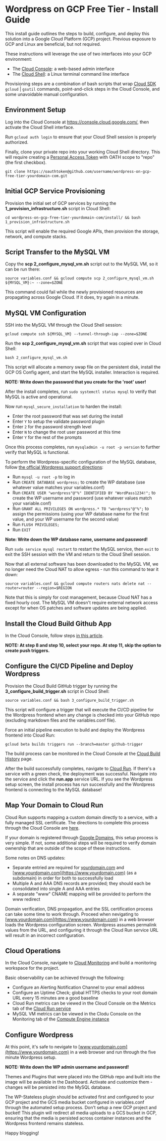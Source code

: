 # Wordpress on GCP Free Tier - Install Guide
This install guide outlines the steps to build, configure, and deploy this solution into a Google Cloud Platform (GCP) project. Previous exposure to GCP and Linux are beneficial, but not required.

These instructions will leverage the use of two interfaces into your GCP environment:
- The [Cloud Console](https://cloud.google.com/cloud-console): a web-based admin interface
- The [Cloud Shell](https://cloud.google.com/shell): a Linux terminal command line interface

Provisioning steps are a combination of bash scripts that wrap [Cloud SDK](https://cloud.google.com/sdk/) `gcloud` | `gsutil` commands, point-and-click steps in the Cloud Console, and some unavoidable manual configuration.


## Environment Setup
Log into the Cloud Console at https://console.cloud.google.com/, then activate the Cloud Shell interface.

Run `gcloud auth login` to ensure that your Cloud Shell session is properly authorized.

Finally, clone your private repo into your working Cloud Shell directory. This will require creating a [Personal Access Token](https://github.com/settings/tokens) with OATH scope to "repo" (the first checkbox).

    git clone https://oauthtoken@github.com/username/wordpress-on-gcp-free-tier-yourdomain-com.git


## Initial GCP Service Provisioning
Provision the initial set of GCP services by running the **1_provision_infrastructure.sh** script in Cloud Shell:

    cd wordpress-on-gcp-free-tier-yourdomain-com/install/ && bash 1_provision_infrastructure.sh

This script will enable the required Google APIs, then provision the storage, network, and compute stacks.


## Script Transfer to the MySQL VM
Copy the **scp 2_configure_mysql_vm.sh** script out to the MySQL VM, so it can be run there:

    source variables.conf && gcloud compute scp 2_configure_mysql_vm.sh ${MYSQL_VM}:~ --zone=$ZONE

This command could fail while the newly provisioned resources are propagating across Google Cloud. If it does, try again in a minute.


## MySQL VM Configuration
SSH into the MySQL VM through the Cloud Shell session:

    gcloud compute ssh ${MYSQL_VM} --tunnel-through-iap --zone=$ZONE

Run the **scp 2_configure_mysql_vm.sh** script that was copied over in Cloud Shell:

    bash 2_configure_mysql_vm.sh

This script will allocate a memory swap file on the persistent disk, install the GCP OS Config agent, and start the MySQL installer. Interaction is required.

**NOTE: Write down the password that you create for the 'root' user!**

After the install completes, run `sudo systemctl status mysql` to verify that MySQL is active and operational.

Now run `mysql_secure_installation` to harden the install:
- Enter the root password that was set during the install
- Enter `Y` to setup the validate password plugin
- Enter `2` for the password strength level
- Enter `N` to change the root user password at this time
- Enter `Y` for the rest of the prompts

Once this process completes, run `mysqladmin -u root -p version` to further verify that MySQL is functional.

To perform the Wordpress-specific configuration of the MySQL database, follow [the official Wordpress support directions](https://wordpress.org/support/article/creating-database-for-wordpress/#using-the-mysql-client):
- Run `mysql -u root -p` to log in
- Run `CREATE DATABASE wordpress;` to create the WP database (use whatever value matches your variables.conf)
- Run `CREATE USER "wordpress"@"%" IDENTIFIED BY "WordPass1234!";` to create the WP username and password (use whatever values match your variable.conf)
- Run `GRANT ALL PRIVILEGES ON wordpress.* TO "wordpress"@"%";` to assign the permissions (using your WP database name for the first value, and your WP username for the second value)
- Run `FLUSH PRIVILEGES;`
- Run `EXIT`

**Note: Write down the WP database name, username and password!**

Run `sudo service mysql restart` to restart the MySQL service, then `exit` to exit the SSH session with the VM and return to the Cloud Shell session.

Now that all external software has been downloaded to the MySQL VM, we no longer need the Cloud NAT to allow egress - run this command to tear it down:

    source variables.conf && gcloud compute routers nats delete nat --router=router --region=$REGION

Note that this is simply for cost management, because Cloud NAT has a fixed hourly cost. The MySQL VM doesn't require external network access except for when OS patches and software updates are being applied.


## Install the Cloud Build Github App
In the Cloud Console, follow steps [in this article](https://cloud.google.com/cloud-build/docs/automating-builds/create-github-app-triggers).

**NOTE: At step 8 and step 10, select your repo. At step 11, skip the option to create push triggers.**


## Configure the CI/CD Pipeline and Deploy Wordpress
Provision the Cloud Build GitHub trigger by running the **3_configure_build_trigger.sh** script in Cloud Shell:

    source variables.conf && bash 3_configure_build_trigger.sh

This script will configure a trigger that will execute the CI/CD pipeline for the Wordpress frontend when any change is checked into your GitHub repo (excluding markdown files and the variables.conf file).

Force an initial pipeline execution to build and deploy the Wordpress frontend into Cloud Run:

    gcloud beta builds triggers run --branch=master github-trigger

The build process can be monitored in the Cloud Console at the [Cloud Build History](https://console.cloud.google.com/cloud-build/builds) page.

After the build successfully completes, navigate to [Cloud Run](https://console.cloud.google.com/run). If there's a service with a green check, the deployment was successful. Navigate into the service and click the **run.app** service URL. If you see the Wordpress setup screen, the install process has run successfully and the Wordpress frontend is connecting to the MySQL database!


## Map Your Domain to Cloud Run
Cloud Run supports mapping a custom domain directly to a service, with a fully managed SSL certificate. The directions to complete this process through the Cloud Console are [here](https://cloud.google.com/run/docs/mapping-custom-domains).

If your domain is registered through [Google Domains](https://domains.google/), this setup process is very simple. If not, some additional steps will be required to verify domain ownership that are outside of the scope of these instructions.

Some notes on DNS updates:
- Separate entried are required for [yourdomain.com](https://yourdomain.com) and [www.yourdomain.com](https://www.yourdomain.com) (as a subdomain) in order for both to successfully load
- Multiple A and AAA DNS records are provided; they should each be consolidated into single A and AAA entries
- A separate "www" CNAME mapping will be provided to perform the www redirect

Domain verification, DNS propagation, and the SSL certification process can take some time to work through. Proceed when nevigating to [www.yourdomain.com](https://www.yourdomain.com) in a web browser loads the Wordpress configuration screen. Wordpress assumes  permalink values from the URL, and configuring it through the Cloud Run service URL will result in an incorrect configuration.


## Cloud Operations
In the Cloud Console, navigate to [Cloud Monitoring](https://console.cloud.google.com/monitoring) and build a monitoring workspace for the project.

Basic observability can be achieved through the following:
- Configure an Alerting Notification Channel to your email address
- Configure an Uptime Check; global HTTPS checks to your root domain URL every 15 minutes are a good baseline
- Cloud Run metrics can be viewed in the Cloud Console on the Metrics tab of the [Cloud Run service](https://console.cloud.google.com/run) 
- MySQL VM metrics can be viewed in the Clodu Console on the Monitoring tab of the [Compute Engine instance](https://console.cloud.google.com/compute/instances)


## Configure Wordpress
At this point, it's safe to nevigate to [www.yourdomain.com](https://www.yourdomain.com) in a web browser and run through the five minute Wordpress setup.

**NOTE: Write down the WP admin username and password!**

Themes and Plugins that were placed into the GitHub repo and built into the image will be available in the Dashboard. Activate and customize them - changes will be persisted into the MySQL database.

The WP-Stateless plugin should be activated first and configured to your GCP project and the GCS media bucket configured in variables.conf through the automated setup process. Don't setup a new GCP project and bucket! This plugin will redirect all media uploads to a GCS bucket in GCP, ensuring that the media is persisted across container instances and the Wordpress frontend remains stateless.

Happy blogging!